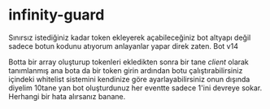 # infinity-guard
Sınırsız istediğiniz kadar token ekleyerek açabileceğiniz bot altyapı değil sadece botun kodunu atıyorum anlayanlar yapar direk zaten. Bot v14

Botta bir array oluşturup tokenleri ekledikten sonra bir tane *client* olarak tanımlanmış ana bota da bir token girin ardından botu çalıştırabilirsiniz içindeki whitelist sistemini kendinize göre ayarlayabilirsiniz onun dışında diyelim 10tane yan bot oluşturdunuz her eventte sadece 1'ini devreye sokar.
Herhangi bir hata alırsanız banane.
